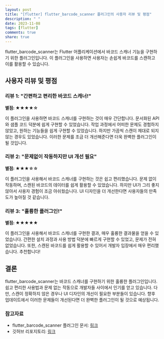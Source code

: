 ```yaml
---
layout: post
title: "[flutter] flutter_barcode_scanner 플러그인의 사용자 리뷰 및 평점"
description: " "
date: 2023-11-08
tags: [flutter]
comments: true
share: true
---
```


flutter_barcode_scanner는 Flutter 어플리케이션에서 바코드 스캐너 기능을 구현하기 위한 플러그인입니다. 이 플러그인을 사용하면 사용자는 손쉽게 바코드를 스캔하고 이를 활용할 수 있습니다.

## 사용자 리뷰 및 평점

### 리뷰 1: "간편하고 편리한 바코드 스캐너!"

**별점: ★★★★☆**

이 플러그인을 사용하면 바코드 스캐너를 구현하는 것이 매우 간단합니다. 문서화된 API와 샘플 코드 덕분에 쉽게 구현할 수 있었습니다. 작업 과정에서 어떠한 문제도 경험하지 않았고, 원하는 기능들을 쉽게 구현할 수 있었습니다. 하지만 가끔씩 스캔이 제대로 되지 않는 경우도 있었습니다. 이러한 문제를 조금 더 개선해준다면 더욱 완벽한 플러그인이 될 것입니다.

### 리뷰 2: "문제없이 작동하지만 UI 개선 필요"

**별점: ★★★☆☆**

이 플러그인을 사용해서 바코드 스캐너를 구현하는 것은 쉽고 편리했습니다. 문제 없이 작동하며, 스캔된 바코드의 데이터를 쉽게 활용할 수 있었습니다. 하지만 UI가 그리 좋지 않아서 사용자 경험이 조금 아쉬웠습니다. UI 디자인을 더 개선한다면 사용자들의 만족도가 높아질 것 같습니다.

### 리뷰 3: "훌륭한 플러그인!"

**별점: ★★★★★**

이 플러그인을 사용해서 바코드 스캐너를 구현한 결과, 매우 훌륭한 결과물을 얻을 수 있었습니다. 간편한 설치 과정과 사용 방법 덕분에 빠르게 구현할 수 있었고, 문제가 전혀 없었습니다. 또한, 스캔된 바코드를 쉽게 활용할 수 있어서 개발자 입장에서 매우 편리했습니다. 추천합니다!

## 결론

flutter_barcode_scanner는 바코드 스캐너를 구현하기 위한 훌륭한 플러그인입니다. 쉽고 편리한 사용법과 문제 없는 작동으로 개발자들 사이에서 인기를 얻고 있습니다. 다만, 스캔이 정확하지 않은 경우나 UI 디자인의 개선이 필요한 부분들이 있습니다. 향후 업데이트에서 이러한 문제들이 개선된다면 더 완벽한 플러그인이 될 것으로 예상됩니다.

### 참고자료

- flutter_barcode_scanner 플러그인 문서: [링크](https://pub.dev/packages/flutter_barcode_scanner)
- 깃허브 리포지토리: [링크](https://github.com/piyush-malav/flutter_barcode_scanner)